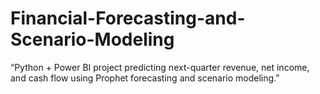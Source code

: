 # Financial-Forecasting-and-Scenario-Modeling
“Python + Power BI project predicting next-quarter revenue, net income, and cash flow using Prophet forecasting and scenario modeling.”
